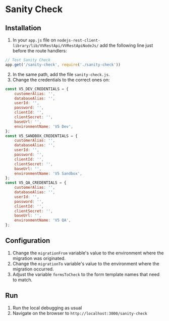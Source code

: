 # Sanity Check

## Installation

1. In your `app.js` file on `nodejs-rest-client-library/lib/VVRestApi/VVRestApiNodeJs/` add the following line just before the route handlers:

```js
// Test Sanity Check
app.get('/sanity-check', require('./sanity-check'))
```

2. In the same path, add the file `sanity-check.js`.
3. Change the credentials to the correct ones on:

```js
const V5_DEV_CREDENTIALS = {
    customerAlias: '',
    databaseAlias: '',
    userId: '',
    password: '',
    clientId: '',
    clientSecret: '',
    baseUrl: '',
    environmentName: 'V5 Dev',
};
const V5_SANDBOX_CREDENTIALS = {
    customerAlias: '',
    databaseAlias: '',
    userId: '',
    password: '',
    clientId: '',
    clientSecret: '',
    baseUrl: '',
    environmentName: 'V5 Sandbox',
};
const V5_QA_CREDENTIALS = {
    customerAlias: '',
    databaseAlias: '',
    userId: '',
    password: '',
    clientId: '',
    clientSecret: '',
    baseUrl: '',
    environmentName: 'V5 QA',
};
```

## Configuration

1. Change the `migrationFrom` variable's value to the environment where the migration was originated.
2. Change the `migrationTo` variable's value to the environment where the migration occurred.
3. Adjust the variable `formsToCheck` to the form template names that need to match.

## Run

1. Run the local debugging as usual
2. Navigate on the browser to `http://localhost:3000/sanity-check`